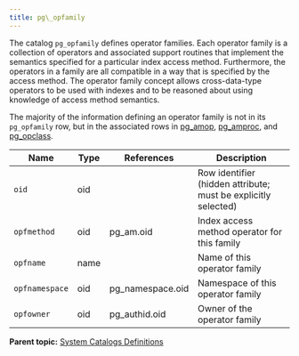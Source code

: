 ```yaml
---
title: pg\_opfamily 
---
```


The catalog `pg_opfamily` defines operator families. Each operator family is a collection of operators and associated support routines that implement the semantics specified for a particular index access method. Furthermore, the operators in a family are all compatible in a way that is specified by the access method. The operator family concept allows cross-data-type operators to be used with indexes and to be reasoned about using knowledge of access method semantics.

The majority of the information defining an operator family is not in its `pg_opfamily` row, but in the associated rows in [pg\_amop](pg_amop.html), [pg\_amproc](pg_amproc.html), and [pg\_opclass](pg_opclass.html).

|Name|Type|References|Description|
|----|----|----------|-----------|
|`oid`|oid| |Row identifier \(hidden attribute; must be explicitly selected\)|
|`opfmethod`|oid|pg\_am.oid|Index access method operator for this family|
|`opfname`|name||Name of this operator family|
|`opfnamespace`|oid|pg\_namespace.oid|Namespace of this operator family|
|`opfowner`|oid|pg\_authid.oid|Owner of the operator family|

**Parent topic:** [System Catalogs Definitions](../system_catalogs/catalog_ref-html.html)

